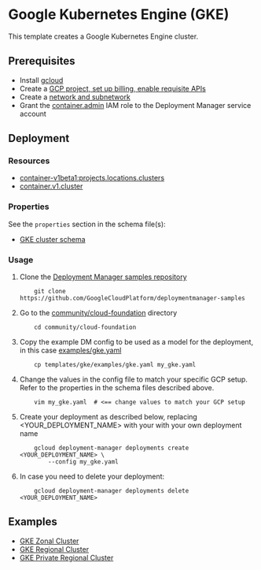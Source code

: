 # Google Kubernetes Engine (GKE)

This template creates a Google Kubernetes Engine cluster.

## Prerequisites

- Install [gcloud](https://cloud.google.com/sdk)
- Create a [GCP project, set up billing, enable requisite APIs](../project/README.md)
- Create a [network and subnetwork](../network/README.md)
- Grant the [container.admin](https://cloud.google.com/kubernetes-engine/docs/how-to/iam) IAM role to the Deployment Manager service account

## Deployment

### Resources

- [container-v1beta1:projects.locations.clusters](https://cloud.google.com/kubernetes-engine/docs/reference/rest/v1beta1/projects.locations.clusters)
- [container.v1.cluster](https://cloud.google.com/kubernetes-engine/docs/reference/rest/v1/projects.zones.clusters)

### Properties

See the `properties` section in the schema file(s):

- [GKE cluster schema](gke.py.schema)

### Usage

1. Clone the [Deployment Manager samples repository](https://github.com/GoogleCloudPlatform/deploymentmanager-samples)

    ```shell
        git clone https://github.com/GoogleCloudPlatform/deploymentmanager-samples
    ```

2. Go to the [community/cloud-foundation](../../) directory

    ```shell
        cd community/cloud-foundation
    ```

3. Copy the example DM config to be used as a model for the deployment, in this case [examples/gke.yaml](examples/gke.yaml)

    ```shell
        cp templates/gke/examples/gke.yaml my_gke.yaml
    ```

4. Change the values in the config file to match your specific GCP setup.
   Refer to the properties in the schema files described above.

    ```shell
        vim my_gke.yaml  # <== change values to match your GCP setup
    ```

5. Create your deployment as described below, replacing <YOUR_DEPLOYMENT_NAME>
   with your with your own deployment name

    ```shell
        gcloud deployment-manager deployments create <YOUR_DEPLOYMENT_NAME> \
            --config my_gke.yaml
    ```

6. In case you need to delete your deployment:

    ```shell
        gcloud deployment-manager deployments delete <YOUR_DEPLOYMENT_NAME>
    ```

## Examples

- [GKE Zonal Cluster](examples/gke.yaml)
- [GKE Regional Cluster](examples/gke_regional.yaml)
- [GKE Private Regional Cluster](examples/gke_regional_private.yaml)
